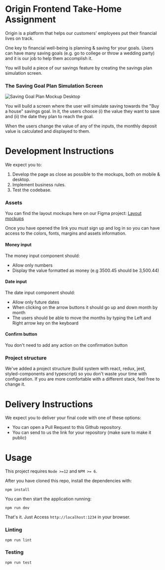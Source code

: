 # Origin Frontend Take-Home Assignment

Origin is a platform that helps our customers' employees put their financial lives on track.

One key to financial well-being is planning & saving for your goals. Users can have many saving goals (e.g. go to college or throw a wedding party) and it is our job to help them accomplish it.

You will build a piece of our savings feature by creating the savings plan simulation screen.

### The Saving Goal Plan Simulation Screen

![Saving Goal Plan Mockup Desktop](https://github.com/OriginFinancial/frontend-take-home-assignment/blob/master/mockups/saving-goal-plan-desk.png)

You will build a screen where the user will simulate saving towards the "Buy a house" savings goal.
In it, the users choose (i) the value they want to save and (ii) the date they plan to reach the goal.

When the users change the value of any of the inputs, the monthly deposit value is calculated and displayed to them.

# Development Instructions

We expect you to:

1. Develop the page as close as possible to the mockups, both on mobile & desktop.
2. Implement business rules.
3. Test the codebase.

### Assets

You can find the layout mockups here on our Figma project:
[Layout mockups](https://www.figma.com/file/kQbSy4KVXeF1tJsQRcYc5o/Take-Home-Assignment?node-id=0%3A1)

Once you have opened the link you must sign up and log in so you can have access to the colors, fonts, margins and assets information.

#### Money input

The money input component should:

- Allow only numbers
- Display the value formatted as money (e.g 3500.45 should be 3,500.44)

#### Date input

The date input component should:

- Allow only future dates
- When clicking on the arrow buttons it should go up and down month by month
- The users should be able to move the months by typing the Left and Right arrow key on the keyboard

#### Confirm button

You don't need to add any action on the confirmation button

### Project structure

We've added a project structure (build system with react, redux, jest, styled-components and typescript) so you don't waste your time with configuration. If you are more comfortable with a different stack, feel free to change it.

# Delivery Instructions

We expect you to deliver your final code with one of these options:

- You can open a Pull Request to this Github repository.
- You can send to us the link for your repository (make sure to make it public)

# Usage

This project requires `Node >=12` and `NPM >= 6`.

After you have cloned this repo, install the dependencies with:

```
npm install
```

You can then start the application running:

```
npm run dev
```

That's it. Just Access `http://localhost:1234` in your browser.

### Linting

```
npm run lint
```

### Testing

```
npm run test
```
